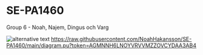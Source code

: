 # SE-PA1460

Group 6 - Noah, Najem, Dingus och Varg


![alternative text](http://www.plantuml.com/plantuml/proxy?src=https://raw.githubusercontent.com/NoahHakansson/SE-PA1460/main/diagram.pu?token=AGMNNHZ46ATNUO4YYLAY5VLAA2YRA)
https://raw.githubusercontent.com/NoahHakansson/SE-PA1460/main/diagram.pu?token=AGMNNH6LNOYVRVVMZZOVCYDAA3AB4
